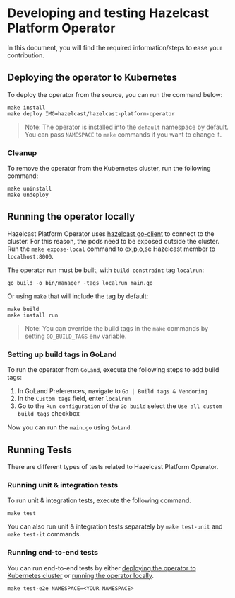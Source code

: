 # Developing and testing Hazelcast Platform Operator

In this document, you will find the required information/steps to ease your contribution.

## Deploying the operator to Kubernetes

To deploy the operator from the source, you can run the command below:

```shell
make install
make deploy IMG=hazelcast/hazelcast-platform-operator
```

> Note: The operator is installed into the `default` namespace by default. You can pass `NAMESPACE` to `make` commands if you want to change it.

### Cleanup

To remove the operator from the Kubernetes cluster, run the following command:

```shell
make uninstall
make undeploy
```

## Running the operator locally

Hazelcast Platform Operator uses [hazelcast go-client](https://github.com/hazelcast/hazelcast-go-client) to connect to the cluster. For this reason, the pods need to be
exposed outside the cluster. Run the `make expose-local` command to ex,p,o,se Hazelcast member to `localhost:8000`.

The operator run must be built, with `build constraint` tag `localrun`:

```shell
go build -o bin/manager -tags localrun main.go
```

Or using `make` that will include the tag by default:

```shell
make build
make install run
```

> Note: You can override the build tags in the `make` commands by setting `GO_BUILD_TAGS` env variable.

### Setting up build tags in GoLand

To run the operator from `GoLand`, execute the following steps to add build tags:

1. In GoLand Preferences, navigate to `Go | Build tags & Vendoring`
2. In the `Custom tags` field, enter `localrun`
3. Go to the `Run configuration` of the `Go build` select the `Use all custom build tags` checkbox

Now you can run the `main.go` using `GoLand`.

## Running Tests

There are different types of tests related to Hazelcast Platform Operator. 

### Running unit & integration tests

To run unit & integration tests, execute the following command.

```shell
make test
```

You can also run unit & integration tests separately by `make test-unit` and `make test-it` commands.

### Running end-to-end tests

You can run end-to-end tests by either [deploying the operator to Kubernetes cluster](#deploying-the-operator-to-kubernetes) or [running the operator locally](#running-the-operator-locally).

```shell
make test-e2e NAMESPACE=<YOUR NAMESPACE>
```